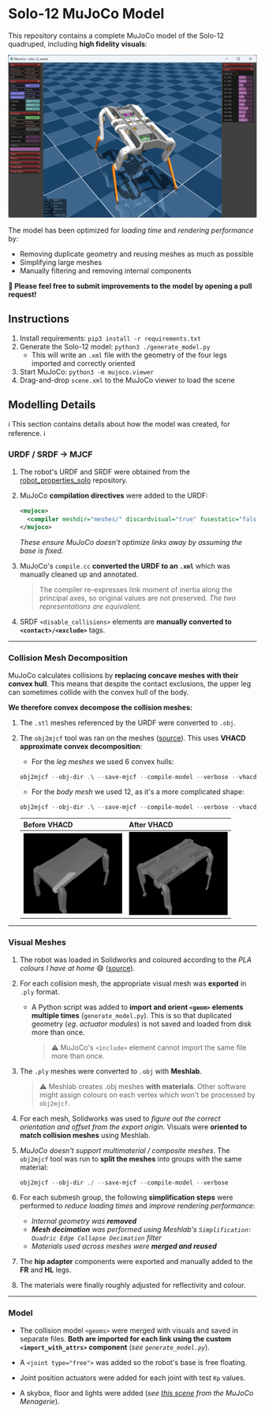 # Solo-12 MuJoCo Model

This repository contains a complete MuJoCo model of the Solo-12 quadruped, including **high fidelity visuals**:

<p float="left">
  <img src="images/screenshot.png" width="700">
</p>

The model has been optimized for _loading time_ and _rendering performance_ by:

- Removing duplicate geometry and reusing meshes as much as possible
- Simplifying large meshes
- Manually filtering and removing internal components

**🤗 Please feel free to submit improvements to the model by opening a pull request!**


## Instructions
1. Install requirements: `pip3 install -r requirements.txt`
1. Generate the Solo-12 model: `python3 ./generate_model.py`
    - This will write an `.xml` file with the geometry of the four legs imported and correctly oriented
1. Start MuJoCo: `python3 -m mujoco.viewer`
1. Drag-and-drop `scene.xml` to the MuJoCo viewer to load the scene


## Modelling Details

ℹ️ This section contains details about how the model was created, for reference. ℹ️

### URDF / SRDF → MJCF
1. The robot's URDF and SRDF were obtained from the [robot_properties_solo](https://github.com/open-dynamic-robot-initiative/robot_properties_solo) repository.
1. MuJoCo **compilation directives** were added to the URDF:

    ```xml
    <mujoco>
      <compiler meshdir="meshes/" discardvisual="true" fusestatic="false"/>
    </mujoco>
    ```
    _These ensure MuJoCo doesn't optimize links away by assuming the base is fixed._

1. MuJoCo's `compile.cc` **converted the URDF to an `.xml`** which was manually cleaned up and annotated.

    > The compiler re-expresses link moment of inertia along the principal axes, so original values are not preserved. _The two representations are equivalent._

1. SRDF `<disable_collisions>` elements are **manually converted to `<contact>/<exclude>`** tags.

---

### Collision Mesh Decomposition

MuJoCo calculates collisions by **replacing concave meshes with their convex hull**. This means that despite the contact exclusions, the upper leg can sometimes collide with the convex hull of the body.

**We therefore convex decompose the collision meshes:**

1. The `.stl` meshes referenced by the URDF were converted to `.obj`.
1. The `obj2mjcf` tool was ran on the meshes ([source](https://github.com/kevinzakka/obj2mjcf)). This uses **VHACD approximate convex decomposition**:

    - For the _leg meshes_ we used 6 convex hulls: 
    ```powershell
    obj2mjcf --obj-dir .\ --save-mjcf --compile-model --verbose --vhacd-args.enable --vhacd-args.max-output-convex-hulls 6 --vhacd-args.max-hull-vert-count 256 --vhacd-args.split-hull --vhacd-args.voxel-resolution 5000000 --vhacd-args.volume-error-percent 0.1
    ```

    - For the _body mesh_ we used 12, as it's a more complicated shape:
    ```powershell
    obj2mjcf --obj-dir .\ --save-mjcf --compile-model --verbose --vhacd-args.enable --vhacd-args.max-output-convex-hulls 12 --vhacd-args.max-hull-vert-count 256 --vhacd-args.split-hull --vhacd-args.voxel-resolution 1000000 --vhacd-args.volume-error-percent 0.01 --overwrite --obj-filter "solo_12_base.obj"
    ```
 
    | Before VHACD  | After VHACD |
    | ------------- | ------------- |
    | <img src="images/before_convex_decomp.png" width="200">  | <img src="images/after_convex_decomp.png" width="200"> |

---

### Visual Meshes
1. The robot was loaded in Solidworks and coloured according to the _PLA colours I have at home_ :smile: ([source](https://github.com/open-dynamic-robot-initiative/open_robot_actuator_hardware/blob/master/mechanics/quadruped_robot_12dof_v1/solidworks_files/quadruped_12dof_v1.zip)).
1. For each collision mesh, the appropriate visual mesh was **exported** in `.ply` format.

    - A Python script was added to **import and orient `<geom>` elements  multiple times** (`generate_model.py`). This is so that duplicated geometry (_eg. actuator modules_) is not saved and loaded from disk more than once.
      
      >⚠️ MuJoCo's `<include>` element cannot import the same file more than once.

1. The `.ply` meshes were converted to `.obj` with **Meshlab**.

    >⚠️ Meshlab creates .obj meshes **with materials**. Other software might assign colours on each vertex which won't be processed by `obj2mjcf`.

1. For each mesh, Solidworks was used to _figure out the correct orientation and offset from the export origin_. Visuals were **oriented to match collision meshes** using Meshlab.

1. _MuJoCo doesn't support multimaterial / composite meshes_. The `obj2mjcf` tool was run to **split the meshes** into groups with the same material:

    ```powershell
    obj2mjcf --obj-dir ./ --save-mjcf --compile-model --verbose
    ```

1. For each submesh group, the following **simplification steps** were performed to _reduce loading times_ and _improve rendering performance_:

    - _Internal geometry was **removed**_
    - _**Mesh decimation** was performed using Meshlab's `Simplification: Quadric Edge Collapse Decimation` filter_
    - _Materials used across meshes were **merged and reused**_

1. The **hip adapter** components were exported and manually added to the **FR** and **HL** legs.
1. The materials were finally roughly adjusted for reflectivity and colour.

---

### Model
- The collision model `<geoms>` were merged with visuals and saved in separate files. **Both are imported for each link using the custom `<import_with_attrs>` component** (_see `generate_model.py`_).

- A `<joint type="free">` was added so the robot's base is free floating.

- Joint position actuators were added for each joint with test `Kp` values.

- A skybox, floor and lights were added (_see [this scene](https://github.com/google-deepmind/mujoco_menagerie/blob/main/anybotics_anymal_b/scene.xml) from the MuJoCo Menagerie_).
